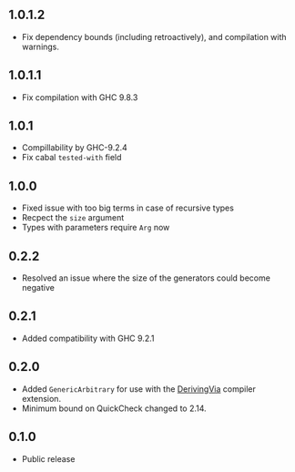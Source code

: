 1.0.1.2
-------

* Fix dependency bounds (including retroactively), and compilation with warnings.

1.0.1.1
-------

* Fix compilation with GHC 9.8.3

1.0.1
-----

* Compillability by GHC-9.2.4
* Fix cabal `tested-with` field

1.0.0
-----

* Fixed issue with too big terms in case of recursive types
* Recpect the `size` argument
* Types with parameters require `Arg` now

0.2.2
-----

* Resolved an issue where the size of the generators could become negative

0.2.1
-----

* Added compatibility with GHC 9.2.1

0.2.0
-----

* Added `GenericArbitrary` for use with the [DerivingVia](https://ghc.gitlab.haskell.org/ghc/doc/users_guide/exts/deriving_via.html) compiler extension.
* Minimum bound on QuickCheck changed to 2.14.

0.1.0
-----

* Public release
